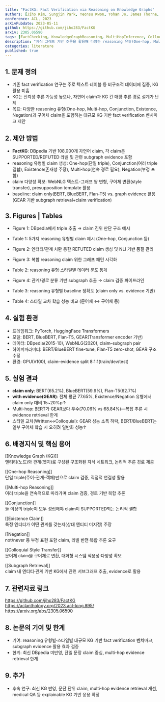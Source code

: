 ```yaml
---
title: "FactKG: Fact Verification via Reasoning on Knowledge Graphs"
authors: [Jiho Kim, Sungjin Park, Yeonsu Kwon, Yohan Jo, James Thorne, Edward Choi]
conference: ACL, 2023
arXivPubdate: 2023-05-11
github: https://github.com/jiho283/FactKG
arxiv: 2305.06590
tags: [FactChecking, KnowledgeGraphReasoning, MultiHopInference, ColloquialClaim, GraphEvidence]
description: "지식 그래프 기반 추론을 활용해 다양한 reasoning 유형(One-hop, Multi-hop, Conjunction, Existence, Negation)과 구어체·문어체 claim을 포함하는 대규모 fact verification 벤치마크 및 baseline 분석"
categories: literature
published: true
---
```


## 1. 문제 정의
- 기존 fact verification 연구는 주로 텍스트·테이블 등 비구조적 데이터에 집중, KG 활용 미흡
- KG는 신뢰성·추론 가능성 높으나, 자연어 claim과 KG 간 매핑·추론 경로 설계가 난제
- 목표: 다양한 reasoning 유형(One-hop, Multi-hop, Conjunction, Existence, Negation)과 구어체 claim을 포함하는 대규모 KG 기반 fact verification 벤치마크 제안

## 2. 제안 방법
- **FactKG**: DBpedia 기반 108,000개 자연어 claim, 각 claim은 SUPPORTED/REFUTED 라벨 및 관련 subgraph evidence 포함
- reasoning 유형별 claim 생성: One-hop(단일 triple), Conjunction(여러 triple 결합), Existence(존재성 주장), Multi-hop(연속 경로 필요), Negation(부정 포함)
- claim 다양성 확보: WebNLG 텍스트-그래프 쌍 변형, 구어체 변환(style transfer), presupposition template 활용
- baseline: claim only(BERT, BlueBERT, Flan-T5) vs. graph evidence 활용(GEAR 기반 subgraph retrieval+claim verification)

## 3. Figures | Tables
- Figure 1: DBpedia에서 triple 추출 → claim 진위 판단 구조 예시

- Table 1: 5가지 reasoning 유형별 claim 예시 (One-hop, Conjunction 등)

- Figure 2: 엔터티/관계 치환 통한 REFUTED claim 생성 및 NLI 기반 품질 관리
- Figure 3: 복합 reasoning claim 위한 그래프 패턴 시각화

- Table 2: reasoning 유형·스타일별 데이터 분포 통계

- Figure 4: 관계/경로 분류 기반 subgraph 추출 → claim 검증 파이프라인

- Table 3: reasoning 유형별 baseline 정확도 (claim only vs. evidence 기반)

- Table 4: 스타일 교차 학습 성능 비교 (문어체 ↔ 구어체 등)

## 4. 실험 환경
- 프레임워크: PyTorch, HuggingFace Transformers
- 모델: BERT, BlueBERT, Flan-T5, GEAR(Transformer encoder 기반)
- 데이터: DBpedia(2015-10), WebNLG(2020), claim–subgraph pair
- 하이퍼파라미터: BERT/BlueBERT fine-tune, Flan-T5 zero-shot, GEAR 구조 수정
- 환경: GPU(V100), claim–evidence split 8:1:1(train/dev/test)

## 5. 실험 결과
- **claim only**: BERT(65.2%), BlueBERT(59.9%), Flan-T5(62.7%)
- **with evidence(GEAR)**: 전체 평균 77.65%, Existence/Negation 유형에서 claim only 대비 15~20%p↑
- Multi-hop: BERT가 GEAR보다 우수(70.06% vs 68.84%)—복잡 추론 시 evidence retrieval 한계
- 스타일 교차(Written↔Colloquial): GEAR 성능 소폭 하락, BERT/BlueBERT는 일부 구어체 학습 시 오히려 일반화 성능↑

## 6. 배경지식 및 핵심 용어
[[Knowledge Graph (KG)]]  
엔티티(노드)와 관계(엣지)로 구성된 구조화된 지식 네트워크, 논리적 추론 경로 제공

[[One-hop Reasoning]]  
단일 triple(주어-관계-객체)만으로 claim 검증, 직접적 연결성 활용

[[Multi-hop Reasoning]]  
여러 triple을 연속적으로 따라가며 claim 검증, 경로 기반 복합 추론

[[Conjunction]]  
둘 이상의 triple이 모두 성립해야 claim이 SUPPORTED되는 논리적 결합

[[Existence Claim]]  
특정 엔티티가 어떤 관계를 갖는지(상대 엔티티 미지정) 주장

[[Negation]]  
not/never 등 부정 표현 포함 claim, 라벨 반전·복합 추론 요구

[[Colloquial Style Transfer]]  
문어체 claim을 구어체로 변환, 대화형 시스템 적용성·다양성 확보

[[Subgraph Retrieval]]  
claim 내 엔티티·관계 기반 KG에서 관련 서브그래프 추출, evidence로 활용

## 7. 관련자료 링크
https://github.com/jiho283/FactKG  
https://aclanthology.org/2023.acl-long.895/  
https://arxiv.org/abs/2305.06590  

## 8. 논문의 기여 및 한계
- 기여: reasoning 유형별·스타일별 대규모 KG 기반 fact verification 벤치마크, subgraph evidence 활용 효과 검증
- 한계: 최신 DBpedia 미반영, 단일 문장 claim 중심, multi-hop evidence retrieval 한계

## 9. 추가
- 후속 연구: 최신 KG 반영, 문단 단위 claim, multi-hop evidence retrieval 개선, medical QA 등 explainable KG 기반 응용 확장
